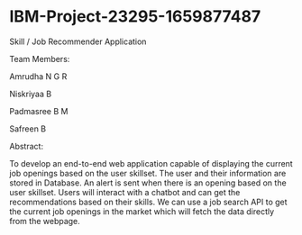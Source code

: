 # IBM-Project-23295-1659877487
Skill / Job Recommender Application

Team Members:

Amrudha N G R

Niskriyaa B

Padmasree B M

Safreen B

Abstract:

To develop an end-to-end web application capable of displaying the current job openings based on the user skillset. The user and their information are stored in Database. An alert is sent when there is an opening based on the user skillset. Users will interact with a chatbot and can get the recommendations based on their skills. We can use a job search API to get the current job openings in the market which will fetch the data directly from the webpage.
